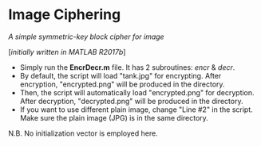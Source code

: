 # Image Ciphering
*A simple symmetric-key block cipher for image*

[*initially written in MATLAB R2017b*]
- Simply run the **EncrDecr.m** file. It has 2 subroutines: *encr* & *decr*.
- By default, the script will load "tank.jpg" for encrypting. After encryption, "encrypted.png" will be produced in the directory.
- Then, the script will automatically load "encrypted.png" for decryption. After decryption, "decrypted.png" will be produced in the directory.
- If you want to use different plain image, change "Line #2" in the script. Make sure the plain image (JPG) is in the same directory.

N.B. No initialization vector is employed here.
